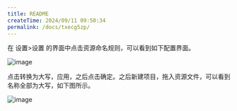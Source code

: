```yaml
---
title: README
createTime: 2024/09/11 09:50:34
permalink: /docs/txecg5zp/
---
```


在 设置>设置 的界面中点击资源命名规则，可以看到如下配置界面。

![image](28.PNG)

点击转换为大写，应用，之后点击确定。之后新建项目，拖入资源文件，可以看到名称全部为大写，如下图所示。

![image](29.PNG)
